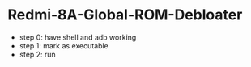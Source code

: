 # Redmi-8A-Global-ROM-Debloater
* step 0: have shell and adb working
* step 1: mark as executable
* step 2: run
